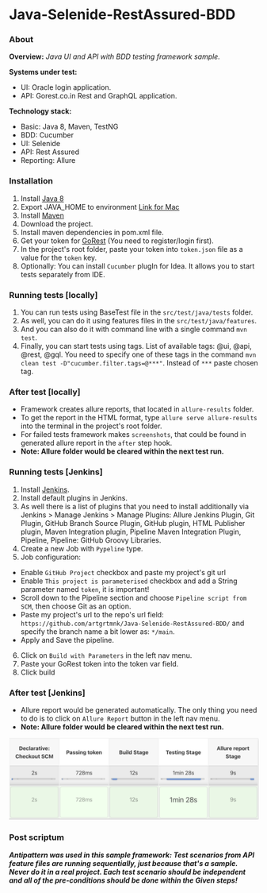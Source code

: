 # Java-Selenide-RestAssured-BDD

### About
**Overview:** _Java UI and API with BDD testing framework sample._

**Systems under test:**
- UI: Oracle login application.
- API: Gorest.co.in Rest and GraphQL application.

**Technology stack:**
- Basic: Java 8, Maven, TestNG
- BDD: Cucumber
- UI: Selenide
- API: Rest Assured
- Reporting: Allure

### Installation
1. Install [Java 8](https://www.oracle.com/java/technologies/javase/javase8-archive-downloads.html)
2. Export JAVA_HOME to environment [Link for Mac](https://stackoverflow.com/questions/15826202/where-is-java-installed-on-mac-os-x)
3. Install [Maven](https://maven.apache.org/install.html)
4. Download the project.
5. Install maven dependencies in pom.xml file.
6. Get your token for [GoRest](https://gorest.co.in/my-account/access-tokens) (You need to register/login first).
7. In the project's root folder, paste your token into `token.json` file as a value for the `token` key.
8. Optionally: You can install `Cucumber` plugIn for Idea. It allows you to start tests separately from IDE.

### Running tests [locally]
1. You can run tests using BaseTest file in the `src/test/java/tests` folder.
2. As well, you can do it using features files in the `src/test/java/features`.
3. And you can also do it with command line with a single command `mvn test`.
4. Finally, you can start tests using tags. List of available tags: @ui, @api, @rest, @gql. You need to specify one of these tags in the command `mvn clean test -D"cucumber.filter.tags=@***"`. Instead of `***` paste chosen tag.

### After test [locally]
- Framework creates allure reports, that located in `allure-results` folder.
- To get the report in the HTML format, type `allure serve allure-results` into the terminal in the project's root folder.
- For failed tests framework makes `screenshots`, that could be found in generated allure report in the `after` step hook.
- **Note: Allure folder would be cleared within the next test run.**

### Running tests [Jenkins]
1. Install [Jenkins](https://www.jenkins.io).
2. Install default plugins in Jenkins.
3. As well there is a list of plugins that you need to install additionally via Jenkins > Manage Jenkins > Manage Plugins: Allure Jenkins Plugin, Git Plugin, GitHub Branch Source Plugin, GitHub plugin, HTML Publisher plugin, Maven Integration plugin, Pipeline Maven Integration Plugin, Pipeline, Pipeline: GitHub Groovy Libraries.
4. Create a new Job with `Pypeline` type.
5. Job configuration:
- Enable `GitHub Project` checkbox and paste my project's git url
- Enable `This project is parameterised` checkbox and add a String parameter named `token`, it is important!
- Scroll down to the Pipeline section and choose `Pipeline script from SCM`, then choose Git as an option.
- Paste my project's url to the repo's url field: `https://github.com/artgrtmnk/Java-Selenide-RestAssured-BDD/` and specify the branch name a bit lower as: `*/main`.
- Apply and Save the pipeline.
6. Click on `Build with Parameters` in the left nav menu.
7. Paste your GoRest token into the token var field.
8. Click build

### After test [Jenkins]
- Allure report would be generated automatically. The only thing you need to do is to click on `Allure Report` button in the left nav menu.
- **Note: Allure folder would be cleared within the next test run.**

![Successful pipeline from Jenkins](Successful_Jenkins_Pipeline.png)

### Post scriptum
**_Antipattern was used in this sample framework: Test scenarios from API feature files are running sequentially, just because that's a sample. Never do it in a real project. Each test scenario should be independent and all of the pre-conditions should be done within the Given steps!_**
